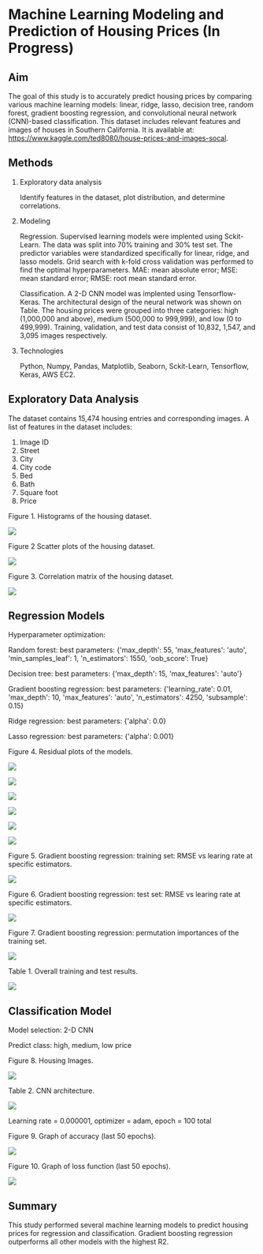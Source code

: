 # Machine Learning Modeling and Prediction of Housing Prices (In Progress)

## Aim

The goal of this study is to accurately predict housing prices by comparing various machine learning models: linear, ridge, lasso, decision tree, random forest, gradient boosting regression, and convolutional neural network (CNN)-based classification.  This dataset includes relevant features and images of houses in Southern California.  It is available at: https://www.kaggle.com/ted8080/house-prices-and-images-socal.


## Methods
1. Exploratory data analysis

    Identify features in the dataset, plot distribution, and determine correlations.

2. Modeling

    Regression.  Supervised learning models were implented using Sckit-Learn.  The data was split into 70% training and 30% test set.  The predictor variables were standardized specifically for linear, ridge, and lasso models.  Grid search with k-fold cross validation was performed to find the optimal hyperparameters.  MAE: mean absolute error; MSE: mean standard error; RMSE: root mean standard error.

    Classification.  A 2-D CNN model was implented using Tensorflow-Keras.  The architectural design of the neural network was shown on Table.  The housing prices were grouped into three categories: high (1,000,000 and above), medium (500,000 to 999,999), and low (0 to 499,999).  Training, validation, and test data consist of 10,832, 1,547, and 3,095 images respectively.

3. Technologies

    Python, Numpy, Pandas, Matplotlib, Seaborn, Sckit-Learn, Tensorflow, Keras, AWS EC2.


## Exploratory Data Analysis

The dataset contains 15,474 housing entries and corresponding images.  A list of features in the dataset includes:
1. Image ID
2. Street
3. City
4. City code
5. Bed
6. Bath
7. Square foot
8. Price


Figure 1.  Histograms of the housing dataset.

![](figure/histograms.png)


Figure 2  Scatter plots of the housing dataset.

![](figure/scatterplots.png)


Figure 3.  Correlation matrix of the housing dataset.

![](figure/correlation_matrix.png)


## Regression Models

Hyperparameter optimization:

Random forest: best parameters: {'max_depth': 55, 'max_features': 'auto', 'min_samples_leaf': 1, 'n_estimators': 1550, 'oob_score': True}

Decision tree: best parameters: {'max_depth': 15, 'max_features': 'auto'}

Gradient boosting regression: best parameters: {'learning_rate': 0.01, 'max_depth': 10, 'max_features': 'auto', 'n_estimators': 4250, 'subsample': 0.15}

Ridge regression: best parameters: {'alpha': 0.0}

Lasso regression: best parameters: {'alpha': 0.001}



Figure 4.  Residual plots of the models.

![](figure/residual_rf.png)

![](figure/residual_dt.png)

![](figure/residual_gbr.png)

![](figure/residual_ridge.png)

![](figure/residual_lasso.png)

![](figure/residual_linear.png)


Figure 5.  Gradient boosting regression: training set: RMSE vs learing rate at specific estimators.

![](figure/train_rmse_lr.png)


Figure 6.  Gradient boosting regression: test set: RMSE vs learing rate at specific estimators.

![](figure/test_rmse_lr.png)


Figure 7.  Gradient boosting regression: permutation importances of the training set.

![](figure/permutation.png)


Table 1.  Overall training and test results.

![](figure/table.jpg)


## Classification Model

Model selection: 2-D CNN

Predict class: high, medium, low price



Figure 8.  Housing Images.

![](figure/house_images.png)


Table 2.  CNN architecture.

![](figure/model_parameters.jpg)


Learning rate = 0.000001, optimizer = adam, epoch = 100 total

Figure 9.  Graph of accuracy (last 50 epochs).

![](figure/cnn_train_val_acc.jpg)

Figure 10.  Graph of loss function (last 50 epochs).

![](figure/cnn_train_val_loss.jpg)

## Summary

This study performed several machine learning models to predict housing prices for regression and classification.  Gradient boosting regression outperforms all other models with the highest R2.